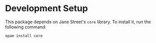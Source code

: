 # Development Setup
This package depends on Jane Street's `core` library. To install it, run the following command:
```sh
opam install core
```

<!-- To use utop with `core`, add the following to your `.ocamlinit` file:
```ocaml
#use "topfind";;
#thread;;
#camlp4o;;
(* #require "core.top";; *)
(* #require "core.syntax";; *)
#require "core";;
open Core.std;;
``` -->


